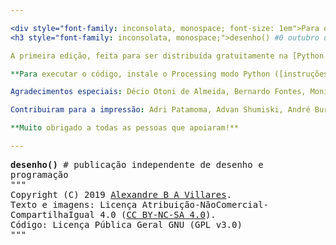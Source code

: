 ```yaml
---

<div style="font-family: inconsolata, monospace; font-size: 1em">Para desenhar com código, para desenhar junto, com o computador e com outras pessoas!</div>
<h3 style="font-family: inconsolata, monospace;">desenho() #0 outubro de 2019</h3>

A primeira edição, feita para ser distribuída gratuitamente na [Python Brasil 2019](https://2019.pythonbrasil.org.br/), é uma espécie de zine, fôlder e pôster. Cada exemplar é para ser único, e foram impressor inicialmente 200. 

**Para executar o código, instale o Processing modo Python ([instruções](https://abav.lugaralgum.com/como-instalar-o-processing-modo-python/)).**

Agradecimentos especiais: Décio Otoni de Almeida, Bernardo Fontes, Monica Rizzolli

Contribuiram para a impressão: Adri Patamoma, Advan Shumiski, André Burnier, Bernardo Fontes, Fábio C. Barrionuevo da Luz, Juan Lopes, Lucia Dossin, Monica Rizzolli, Otavio Carneiro, Rodolfo Viana, Thais Viana, Uriá Fassina, Yorik van Havre e Dann Luciano.

**Muito obrigado a todas as pessoas que apoiaram!**

---
```

<div style="font-family: inconsolata, monospace; font-size: 1em">
<b>desenho()</b> # publicação independente de desenho e programação<br>
"""<br>
Copyright (C) 2019 <a href="https://abav.lugaralgum.com">Alexandre B A Villares</a>.<br> 
Texto e imagens: Licença Atribuição-NãoComercial-CompartilhaIgual 4.0 (<a href="https://creativecommons.org/licenses/by-nc-sa/4.0/deed.pt_BR">CC BY-NC-SA 4.0</a>).<br>Código: Licença Pública Geral GNU (GPL v3.0)
<br>"""
</div>